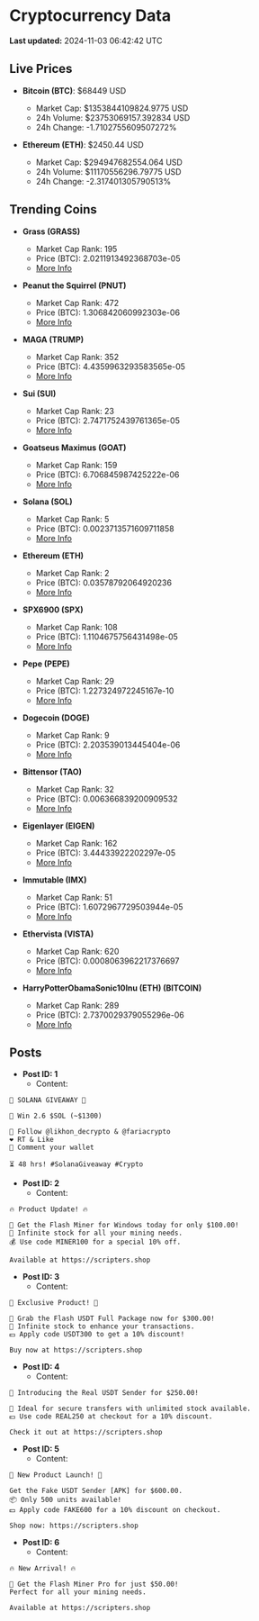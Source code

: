 # Cryptocurrency Data

**Last updated:** 2024-11-03 06:42:42 UTC

## Live Prices
- **Bitcoin (BTC)**: $68449 USD
  - Market Cap: $1353844109824.9775 USD
  - 24h Volume: $23753069157.392834 USD
  - 24h Change: -1.7102755609507272%

- **Ethereum (ETH)**: $2450.44 USD
  - Market Cap: $294947682554.064 USD
  - 24h Volume: $11170556296.79775 USD
  - 24h Change: -2.317401305790513%

## Trending Coins
- **Grass (GRASS)**
  - Market Cap Rank: 195
  - Price (BTC): 2.0211913492368703e-05
  - [More Info](https://www.coingecko.com/en/coins/grass)

- **Peanut the Squirrel (PNUT)**
  - Market Cap Rank: 472
  - Price (BTC): 1.306842060992303e-06
  - [More Info](https://www.coingecko.com/en/coins/peanut-the-squirrel)

- **MAGA (TRUMP)**
  - Market Cap Rank: 352
  - Price (BTC): 4.4359963293583565e-05
  - [More Info](https://www.coingecko.com/en/coins/maga)

- **Sui (SUI)**
  - Market Cap Rank: 23
  - Price (BTC): 2.7471752439761365e-05
  - [More Info](https://www.coingecko.com/en/coins/sui)

- **Goatseus Maximus (GOAT)**
  - Market Cap Rank: 159
  - Price (BTC): 6.706845987425222e-06
  - [More Info](https://www.coingecko.com/en/coins/goatseus-maximus)

- **Solana (SOL)**
  - Market Cap Rank: 5
  - Price (BTC): 0.0023713571609711858
  - [More Info](https://www.coingecko.com/en/coins/solana)

- **Ethereum (ETH)**
  - Market Cap Rank: 2
  - Price (BTC): 0.03578792064920236
  - [More Info](https://www.coingecko.com/en/coins/ethereum)

- **SPX6900 (SPX)**
  - Market Cap Rank: 108
  - Price (BTC): 1.1104675756431498e-05
  - [More Info](https://www.coingecko.com/en/coins/spx6900)

- **Pepe (PEPE)**
  - Market Cap Rank: 29
  - Price (BTC): 1.227324972245167e-10
  - [More Info](https://www.coingecko.com/en/coins/pepe)

- **Dogecoin (DOGE)**
  - Market Cap Rank: 9
  - Price (BTC): 2.203539013445404e-06
  - [More Info](https://www.coingecko.com/en/coins/dogecoin)

- **Bittensor (TAO)**
  - Market Cap Rank: 32
  - Price (BTC): 0.006366839200909532
  - [More Info](https://www.coingecko.com/en/coins/bittensor)

- **Eigenlayer (EIGEN)**
  - Market Cap Rank: 162
  - Price (BTC): 3.44433922202297e-05
  - [More Info](https://www.coingecko.com/en/coins/eigenlayer)

- **Immutable (IMX)**
  - Market Cap Rank: 51
  - Price (BTC): 1.6072967729503944e-05
  - [More Info](https://www.coingecko.com/en/coins/immutable-x)

- **Ethervista (VISTA)**
  - Market Cap Rank: 620
  - Price (BTC): 0.0008063962217376697
  - [More Info](https://www.coingecko.com/en/coins/ethervista)

- **HarryPotterObamaSonic10Inu (ETH) (BITCOIN)**
  - Market Cap Rank: 289
  - Price (BTC): 2.7370029379055296e-06
  - [More Info](https://www.coingecko.com/en/coins/harrypotterobamasonic10inu-eth)

## Posts
- **Post ID: 1**
  - Content:
```
🚀 SOLANA GIVEAWAY 🚀

🎁 Win 2.6 $SOL (~$1300)

🤝 Follow @likhon_decrypto & @fariacrypto
❤️ RT & Like
💬 Comment your wallet

⏳ 48 hrs! #SolanaGiveaway #Crypto
```

- **Post ID: 2**
  - Content:
```
🔥 Product Update! 🔥

🚀 Get the Flash Miner for Windows today for only $100.00!
🔋 Infinite stock for all your mining needs.
💰 Use code MINER100 for a special 10% off.

Available at https://scripters.shop
```

- **Post ID: 3**
  - Content:
```
🎁 Exclusive Product! 🎁

💸 Grab the Flash USDT Full Package now for $300.00!
🎉 Infinite stock to enhance your transactions.
💵 Apply code USDT300 to get a 10% discount!

Buy now at https://scripters.shop
```

- **Post ID: 4**
  - Content:
```
💎 Introducing the Real USDT Sender for $250.00!

💼 Ideal for secure transfers with unlimited stock available.
💵 Use code REAL250 at checkout for a 10% discount.

Check it out at https://scripters.shop
```

- **Post ID: 5**
  - Content:
```
🚀 New Product Launch! 🚀

Get the Fake USDT Sender [APK] for $600.00.
📦 Only 500 units available!
💵 Apply code FAKE600 for a 10% discount on checkout.

Shop now: https://scripters.shop
```

- **Post ID: 6**
  - Content:
```
🔥 New Arrival! 🔥

💸 Get the Flash Miner Pro for just $50.00!
Perfect for all your mining needs.

Available at https://scripters.shop
```

